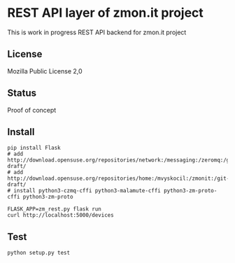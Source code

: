 # REST API layer of zmon.it project

This is work in progress REST API backend for zmon.it project

## License

Mozilla Public License 2,0

## Status

Proof of concept

## Install

    pip install Flask
    # add http://download.opensuse.org/repositories/network:/messaging:/zeromq:/git-draft/
    # add http://download.opensuse.org/repositories/home:/mvyskocil:/zmonit:/git-draft/
    # install python3-czmq-cffi python3-malamute-cffi python3-zm-proto-cffi python3-zm-proto

    FLASK_APP=zm_rest.py flask run
    curl http://localhost:5000/devices

## Test

    python setup.py test
